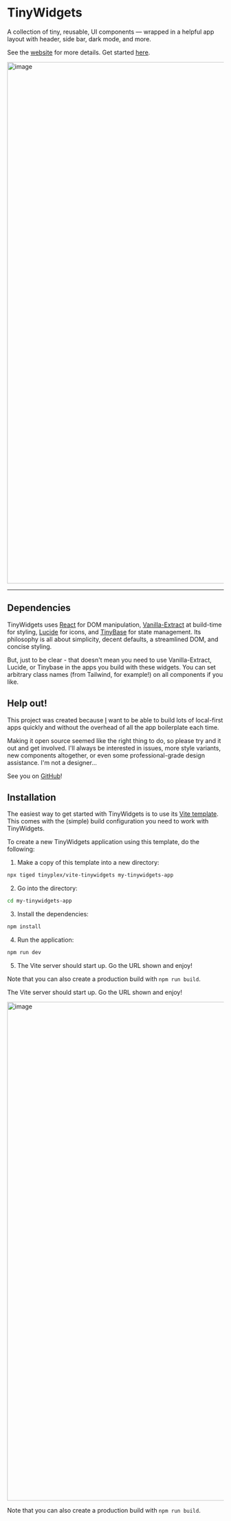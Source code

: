 # TinyWidgets

A collection of tiny, reusable, UI components
— wrapped in a helpful app layout with header, side bar, dark mode, and more.

See the [website](https://tinywidgets.org/) for more details. Get started [here](https://tinywidgets.org/#installation).

<img width="1213" alt="image" src="https://github.com/user-attachments/assets/22b69545-52d5-424d-ab80-084bb87237f4">

---

## Dependencies

TinyWidgets uses [React](https://react.dev/) for DOM manipulation, [Vanilla-Extract](https://vanilla-extract.style/) at build-time for styling, [Lucide](https://lucide.dev/) for icons, and [TinyBase](https://tinybase.org/) for state management. Its philosophy is all about simplicity, decent defaults, a streamlined DOM, and concise styling.

But, just to be clear - that doesn't mean you need to use Vanilla-Extract, Lucide, or Tinybase in the apps you build with these widgets. You can set arbitrary class names (from Tailwind, for example!) on all components if you like.

## Help out!

This project was created because [I](https://github.com/jamesgpearce) want to be able to build lots of local-first apps quickly and without the overhead of all the app boilerplate each time.

Making it open source seemed like the right thing to do, so please try and it out and get involved. I'll always be interested in issues, more style variants, new components altogether, or even some professional-grade design assistance. I'm not a designer...

See you on [GitHub](https://github.com/tinyplex/tinywidgets)!

## Installation

The easiest way to get started with TinyWidgets is to use its [Vite template](https://github.com/tinyplex/vite-tinywidgets/). This comes with the (simple) build configuration you need to work with TinyWidgets.

To create a new TinyWidgets application using this template, do the following:

1. Make a copy of this template into a new directory:

```sh
npx tiged tinyplex/vite-tinywidgets my-tinywidgets-app
```

2. Go into the directory:

```sh
cd my-tinywidgets-app
```

3. Install the dependencies:

```sh
npm install
```

4. Run the application:

```sh
npm run dev
```

5. The Vite server should start up. Go the URL shown and enjoy!

Note that you can also create a production build with `npm run build`.

The Vite server should start up. Go the URL shown and enjoy!

<img width="1160" alt="image" src="https://github.com/user-attachments/assets/073a26dc-4212-4ab0-b5a0-d968ac47342c">

Note that you can also create a production build with `npm run build`.
